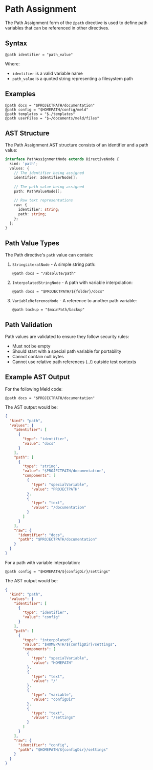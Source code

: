 # Path Assignment

The Path Assignment form of the `@path` directive is used to define path variables that can be referenced in other directives.

## Syntax

```meld
@path identifier = "path_value"
```

Where:
- `identifier` is a valid variable name
- `path_value` is a quoted string representing a filesystem path

## Examples

```meld
@path docs = "$PROJECTPATH/documentation"
@path config = "$HOMEPATH/config/meld"
@path templates = "$./templates"
@path userFiles = "$~/documents/meld/files"
```

## AST Structure

The Path Assignment AST structure consists of an identifier and a path value:

```typescript
interface PathAssignmentNode extends DirectiveNode {
  kind: 'path';
  values: {
    // The identifier being assigned
    identifier: IdentifierNode[];
    
    // The path value being assigned
    path: PathValueNode[];
    
    // Raw text representations
    raw: {
      identifier: string;
      path: string;
    };
  };
}
```

## Path Value Types

The Path directive's `path` value can contain:

1. `StringLiteralNode` - A simple string path:
   ```meld
   @path docs = "/absolute/path"
   ```

2. `InterpolatedStringNode` - A path with variable interpolation:
   ```meld
   @path docs = "$PROJECTPATH/${folder}/docs"
   ```

3. `VariableReferenceNode` - A reference to another path variable:
   ```meld
   @path backup = "$mainPath/backup"
   ```

## Path Validation

Path values are validated to ensure they follow security rules:
- Must not be empty
- Should start with a special path variable for portability
- Cannot contain null bytes
- Cannot use relative path references (../) outside test contexts

## Example AST Output

For the following Meld code:

```meld
@path docs = "$PROJECTPATH/documentation"
```

The AST output would be:

```json
{
  "kind": "path",
  "values": {
    "identifier": [
      {
        "type": "identifier",
        "value": "docs"
      }
    ],
    "path": [
      {
        "type": "string",
        "value": "$PROJECTPATH/documentation",
        "components": [
          {
            "type": "specialVariable",
            "value": "PROJECTPATH"
          },
          {
            "type": "text",
            "value": "/documentation"
          }
        ]
      }
    ],
    "raw": {
      "identifier": "docs",
      "path": "$PROJECTPATH/documentation"
    }
  }
}
```

For a path with variable interpolation:

```meld
@path config = "$HOMEPATH/${configDir}/settings"
```

The AST output would be:

```json
{
  "kind": "path",
  "values": {
    "identifier": [
      {
        "type": "identifier",
        "value": "config"
      }
    ],
    "path": [
      {
        "type": "interpolated",
        "value": "$HOMEPATH/${configDir}/settings",
        "components": [
          {
            "type": "specialVariable",
            "value": "HOMEPATH"
          },
          {
            "type": "text",
            "value": "/"
          },
          {
            "type": "variable",
            "value": "configDir"
          },
          {
            "type": "text",
            "value": "/settings"
          }
        ]
      }
    ],
    "raw": {
      "identifier": "config", 
      "path": "$HOMEPATH/${configDir}/settings"
    }
  }
}
```
